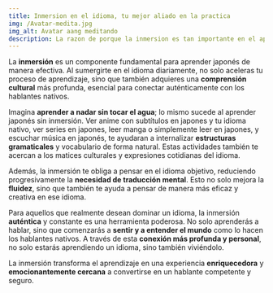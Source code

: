 ```yaml
---
title: Inmersion en el idioma, tu mejor aliado en la practica
img: /Avatar-medita.jpg
img_alt: Avatar aang meditando
description: La razon de porque la inmersion es tan importante en el aprendizaje de un idioma.
---
```

La **inmersión** es un componente fundamental para aprender japonés de manera efectiva. Al sumergirte en el idioma diariamente, no solo aceleras tu proceso de aprendizaje, sino que también adquieres una **comprensión cultural** más profunda, esencial para conectar auténticamente con los hablantes nativos.

Imagina **aprender a nadar sin tocar el agua**; lo mismo sucede al aprender japonés sin inmersión. Ver anime con subtítulos en japones y tu idioma nativo, ver series en japones, leer manga o simplemente leer en japones, y escuchar música en japonés, te ayudaran a internalizar **estructuras gramaticales** y vocabulario de forma natural. Estas actividades también te acercan a los matices culturales y expresiones cotidianas del idioma.

Además, la inmersión te obliga a pensar en el idioma objetivo, reduciendo progresivamente la **necesidad de traducción mental**. Esto no solo mejora la **fluidez**, sino que también te ayuda a pensar de manera más eficaz y creativa en ese idioma.

Para aquellos que realmente desean dominar un idioma, la inmersión **auténtica** y constante es una herramienta poderosa. No solo aprenderás a hablar, sino que comenzarás a **sentir y a entender el mundo** como lo hacen los hablantes nativos. A través de esta **conexión más profunda y personal**, no solo estarás aprendiendo un idioma, sino también viviéndolo.

La inmersión transforma el aprendizaje en una experiencia **enriquecedora** y **emocionantemente cercana** a convertirse en un hablante competente y seguro.